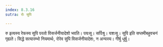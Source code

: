 ```yaml
---
index: 8.3.16
sutra: रोः सुपि

---
```

रु इत्यस्य रेफस्य सुपि परतो विसर्जनीयादेशो भवति। पयःसु। सर्पिःषु। यशःसु। सुपि इति सप्तमीबहुवचनं गृह्यते। सिद्धे सत्यारम्भो नियमार्थः, रोरेव सुपि विसर्जनीयादेशः, न अन्यस्य। गीर्षु धूर्षु।